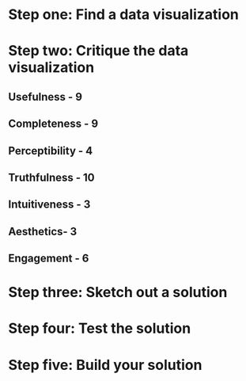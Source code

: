 # Step one: Find a data visualization

# Step two: Critique the data visualization

##  Usefulness - 9

##  Completeness - 9

##  Perceptibility - 4

##  Truthfulness - 10

##  Intuitiveness - 3

##  Aesthetics- 3

##  Engagement - 6


# Step three: Sketch out a solution

# Step four: Test the solution

# Step five: Build your solution
